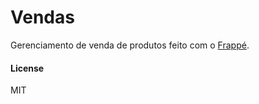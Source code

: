 # Vendas

Gerenciamento de venda de produtos feito com o [Frappé][0].

#### License

MIT

[0]: https://frappe.io/
